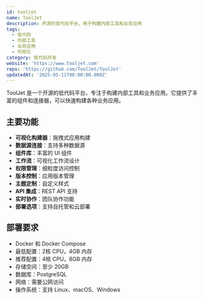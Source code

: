 ```yaml
---
id: tooljet
name: ToolJet
description: 开源的低代码平台，用于构建内部工具和业务应用
tags:
  - 低代码
  - 内部工具
  - 业务应用
  - 可视化
category: 低代码开发
website: 'https://www.tooljet.com'
repo: 'https://github.com/ToolJet/ToolJet'
updatedAt: '2025-05-11T08:00:00.000Z'
---
```


ToolJet 是一个开源的低代码平台，专注于构建内部工具和业务应用。它提供了丰富的组件和连接器，可以快速构建各种业务应用。

## 主要功能

- **可视化构建器**：拖拽式应用构建
- **数据源连接**：支持多种数据源
- **组件库**：丰富的 UI 组件
- **工作流**：可视化工作流设计
- **权限管理**：细粒度访问控制
- **版本控制**：应用版本管理
- **主题定制**：自定义样式
- **API 集成**：REST API 支持
- **实时协作**：团队协作功能
- **部署选项**：支持自托管和云部署

## 部署要求

- Docker 和 Docker Compose
- 最低配置：2核 CPU，4GB 内存
- 推荐配置：4核 CPU，8GB 内存
- 存储空间：至少 20GB
- 数据库：PostgreSQL
- 网络：需要公网访问
- 操作系统：支持 Linux、macOS、Windows 